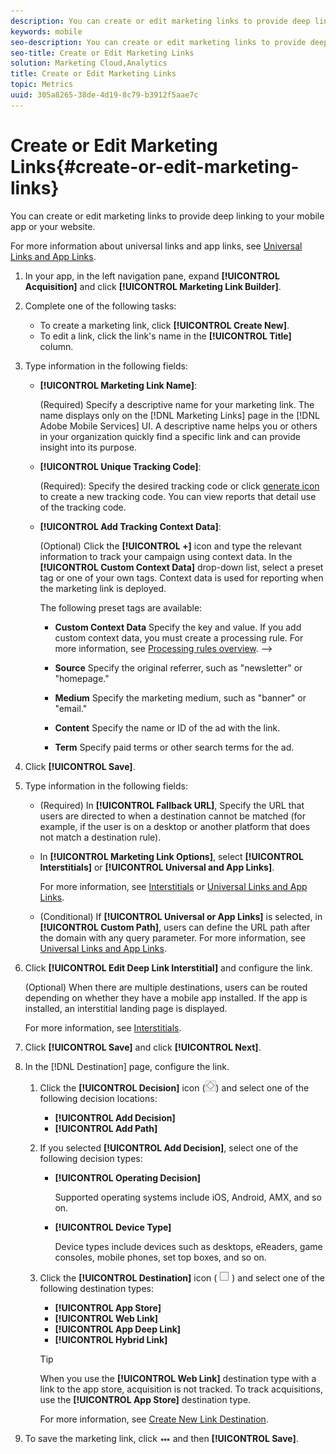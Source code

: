 ```yaml
---
description: You can create or edit marketing links to provide deep linking into your mobile app or your website.
keywords: mobile
seo-description: You can create or edit marketing links to provide deep linking into your mobile app or your website.
seo-title: Create or Edit Marketing Links
solution: Marketing Cloud,Analytics
title: Create or Edit Marketing Links
topic: Metrics
uuid: 305a8265-38de-4d19-8c79-b3912f5aae7c
---
```


# Create or Edit Marketing Links{#create-or-edit-marketing-links}

You can create or edit marketing links to provide deep linking to your mobile app or your website.

For more information about universal links and app links, see [Universal Links and App Links](/help/using/c-manage-app-settings/c-mob-confg-app/c-universal-app-links.md).

1. In your app, in the left navigation pane, expand **[!UICONTROL Acquisition]** and click **[!UICONTROL Marketing Link Builder]**.
1. Complete one of the following tasks:

    * To create a marketing link, click **[!UICONTROL Create New]**.
    * To edit a link, click the link's name in the **[!UICONTROL Title]** column.

1. Type information in the following fields:

    * **[!UICONTROL Marketing Link Name]**:

      (Required) Specify a descriptive name for your marketing link. The name displays only on the [!DNL Marketing Links] page in the [!DNL Adobe Mobile Services] UI. A descriptive name helps you or others in your organization quickly find a specific link and can provide insight into its purpose.

    * **[!UICONTROL Unique Tracking Code]**:

      (Required): Specify the desired tracking code or click [generate icon](assets/icon_generate.png) to create a new tracking code. You can view reports that detail use of the tracking code.

    * **[!UICONTROL Add Tracking Context Data]**:

      (Optional) Click the **[!UICONTROL +]** icon and type the relevant information to track your campaign using context data. In the **[!UICONTROL Custom Context Data]** drop-down list, select a preset tag or one of your own tags. Context data is used for reporting when the marketing link is deployed.

      The following preset tags are available:

      * **Custom Context Data**
        Specify the key and value. If you add custom context data, you must create a processing rule. For more information, see [Processing rules overview](https://docs.adobe.com/content/help/en/analytics/admin/admin-tools/processing-rules/processing-rules.html). -->

      * **Source**
        Specify the original referrer, such as "newsletter" or "homepage."

      * **Medium**
        Specify the marketing medium, such as "banner" or "email."

      * **Content**
        Specify the name or ID of the ad with the link.

      * **Term**
        Specify paid terms or other search terms for the ad.
1. Click **[!UICONTROL Save]**.
1. Type information in the following fields:

    * (Required) In **[!UICONTROL Fallback URL]**, Specify the URL that users are directed to when a destination cannot be matched (for example, if the user is on a desktop or another platform that does not match a destination rule).
    * In **[!UICONTROL Marketing Link Options]**, select **[!UICONTROL Interstitials]** or **[!UICONTROL Universal and App Links]**.

      For more information, see [Interstitials](/help/using/acquisition-main/c-marketing-links-builder/t-create-edit-adobe-links/t-interstitials.md) or [Universal Links and App Links](/help/using/c-manage-app-settings/c-mob-confg-app/c-universal-app-links.md).

    * (Conditional) If **[!UICONTROL Universal or App Links]** is selected, in **[!UICONTROL Custom Path]**, users can define the URL path after the domain with any query parameter. For more information, see [Universal Links and App Links](/help/using/c-manage-app-settings/c-mob-confg-app/c-universal-app-links.md).

1. Click **[!UICONTROL Edit Deep Link Interstitial]** and configure the link.

   (Optional) When there are multiple destinations, users can be routed depending on whether they have a mobile app installed. If the app is installed, an interstitial landing page is displayed.

   For more information, see [Interstitials](/help/using/acquisition-main/c-marketing-links-builder/t-create-edit-adobe-links/t-interstitials.md). 

1. Click **[!UICONTROL Save]** and click **[!UICONTROL Next]**.
1. In the [!DNL Destination] page, configure the link.

   1. Click the **[!UICONTROL Decision]** icon (![decision icon](assets/icon_decision.png)) and select one of the following decision locations:

       * **[!UICONTROL Add Decision]**
       * **[!UICONTROL Add Path]**

   1. If you selected **[!UICONTROL Add Decision]**, select one of the following decision types:

       * **[!UICONTROL Operating Decision]**

         Supported operating systems include iOS, Android, AMX, and so on. 

       * **[!UICONTROL Device Type]**

         Device types include devices such as desktops, eReaders, game consoles, mobile phones, set top boxes, and so on.

   1. Click the **[!UICONTROL Destination]** icon ( ![square icon](assets/icon_square.png) ) and select one of the following destination types:

       * **[!UICONTROL App Store]**
       * **[!UICONTROL Web Link]**
       * **[!UICONTROL App Deep Link]**
       * **[!UICONTROL Hybrid Link]**

       >[!TIP]
       >
       >When you use the **[!UICONTROL Web Link]** destination type with a link to the app store, acquisition is not tracked. To track acquisitions, use the **[!UICONTROL App Store]** destination type.

       For more information, see [Create New Link Destination](/help/using/acquisition-main/c-manage-link-destinations/t-create-new-app-deep-link-destination.md).

1. To save the marketing link, click ![elipses](assets/icon_elipses.png) and then **[!UICONTROL Save]**.

